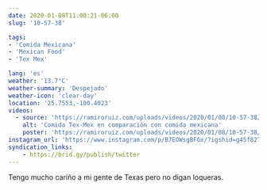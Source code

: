 ```yaml
---
date: 2020-01-08T11:00:21-06:00
slug: '10-57-38'

tags:
- 'Comida Mexicana'
- 'Mexican Food'
- 'Tex Mex'

lang: 'es'
weather: '13.7°C'
weather-summary: 'Despejado'
weather-icon: 'clear-day'
location: '25.7553,-100.4023'
videos:
  - source: 'https://ramiroruiz.com/uploads/videos/2020/01/08/10-57-38/tex-mex-food-compared-to-mexican.mp4'
    alt: 'Comida Tex-Mex en comparación con comida mexicana'
    poster: 'https://ramiroruiz.com/uploads/videos/2020/01/08/10-57-38/poster.jpg'
instagram_url: 'https://www.instagram.com/p/B7EOWsgBFGx/?igshid=g45f827cftio'
syndication_links:
    - https://brid.gy/publish/twitter
---
```

Tengo mucho cariño a mi gente de Texas pero no digan loqueras.

  